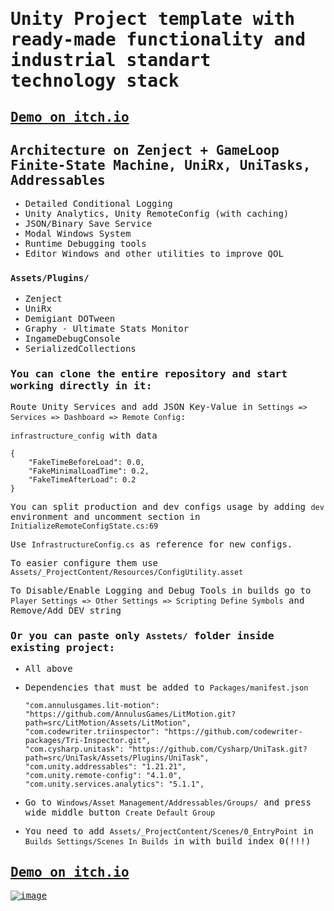 <span style="font-family:monospace;">

# Unity Project template with ready-made functionality and industrial standart technology stack

## [Demo on itch.io](https://xantezza.itch.io/zenjecttemplate?secret=UttPjfN9suIcAZPYfNQrxg4MsT8)

## Architecture on Zenject + GameLoop Finite-State Machine, UniRx, UniTasks, Addressables
- Detailed Conditional Logging
- Unity Analytics, Unity RemoteConfig (with caching)
- JSON/Binary Save Service
- Modal Windows System
- Runtime Debugging tools
- Editor Windows and other utilities to improve QOL
 
### ```Assets/Plugins/```

- Zenject
- UniRx
- Demigiant DOTween
- Graphy - Ultimate Stats Monitor
- IngameDebugConsole
- SerializedCollections

 ### You can clone the entire repository and start working directly in it:

Route Unity Services and add JSON Key-Value in `Settings => Services => Dashboard => Remote Config`:
	
`infrastructure_config` with data
```
{
  	"FakeTimeBeforeLoad": 0.0,
  	"FakeMinimalLoadTime": 0.2,
	"FakeTimeAfterLoad": 0.2
}
```
You can split production and dev configs usage by adding `dev` environment and uncomment section in `InitializeRemoteConfigState.cs:69`

Use `InfrastructureConfig.cs` as reference for new configs.

To easier configure them use  `Assets/_ProjectContent/Resources/ConfigUtility.asset`

To Disable/Enable Logging and Debug Tools in builds go to `Player Settings => Other Settings => Scripting Define Symbols` and Remove/Add DEV string

 ### Or you can paste only `Asstets/` folder inside existing project:

- All above
- Dependencies that must be added to `Packages/manifest.json`
	```
    "com.annulusgames.lit-motion": "https://github.com/AnnulusGames/LitMotion.git?path=src/LitMotion/Assets/LitMotion",
    "com.codewriter.triinspector": "https://github.com/codewriter-packages/Tri-Inspector.git",
    "com.cysharp.unitask": "https://github.com/Cysharp/UniTask.git?path=src/UniTask/Assets/Plugins/UniTask",
    "com.unity.addressables": "1.21.21",
    "com.unity.remote-config": "4.1.0",
    "com.unity.services.analytics": "5.1.1",
	```
- Go to `Windows/Asset Management/Addressables/Groups/` and press wide middle button `Create Default Group`

- You need to add `Assets/_ProjectContent/Scenes/0_EntryPoint` in `Builds Settings/Scenes In Builds` in with build index 0(!!!)

## [Demo on itch.io](https://xantezza.itch.io/zenjecttemplate?secret=UttPjfN9suIcAZPYfNQrxg4MsT8)

[![image](https://github.com/xantezza/ZenjectTemplate/assets/74206629/0c785e38-cf0b-4760-8b44-83febe659efc)](https://xantezza.itch.io/zenjecttemplate?secret=UttPjfN9suIcAZPYfNQrxg4MsT8)

</span>
    

